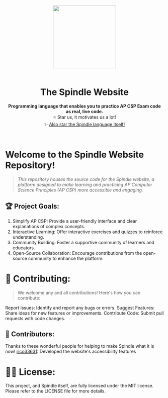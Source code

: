 <div align="center"> <img src="https://cdn.glitch.global/e1bb975a-9da8-4eb1-bcd1-68066f8e9cd4/thumbnails%2Flogo-no-background.png?1734132398879" style="height: 200px; padding: 20px" />
<h1><b>The Spindle Website</b></h1> <p style="font-size:14px">  <b> Programming language that enables you to practice AP CSP Exam code as real, live code.  </b> 
</b></b> <br> ⭐ Star us, it motivates us a lot! <br>  ✨  <a href="https://github.com/spindle-project/Spindle">Also star the Spindle language itself!</a></div> <br>

# **Welcome to the Spindle Website Repository!**

> *This repository houses the source code for the Spindle website, a platform designed to make learning and practicing AP Computer Science Principles (AP CSP) more accessible and engaging.*

## 🏆 Project Goals:
1. Simplify AP CSP: Provide a user-friendly interface and clear explanations of complex concepts.
2. Interactive Learning: Offer interactive exercises and quizzes to reinforce understanding.
3. Community Building: Foster a supportive community of learners and educators.
4. Open-Source Collaboration: Encourage contributions from the open-source community to enhance the platform.

# 🧶 Contributing:

> We welcome any and all contributions! Here's how you can contribute:

Report Issues: Identify and report any bugs or errors.
Suggest Features: Share ideas for new features or improvements.
Contribute Code: Submit pull requests with code changes.

## 🌟 Contributors:
Thanks to these wonderful people for helping to make Spindle what it is now!
[rico33631](https://github.com/rico33631): Developed the website's accessibility features  

# 🧑‍⚖️ License:

This project, and Spindle itself,  are fully licensed under the MIT license. Please refer to the LICENSE file for more details.
